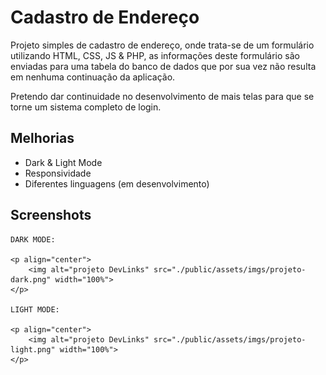 # Cadastro de Endereço
Projeto simples de cadastro de endereço, onde trata-se de um formulário utilizando HTML, CSS, JS & PHP, as informações deste formulário são enviadas para uma tabela do banco de dados que por sua vez não resulta em nenhuma continuação da aplicação.

Pretendo dar continuidade no desenvolvimento de mais telas para que se torne um sistema completo de login.

## Melhorias

- Dark & Light Mode
- Responsividade
- Diferentes linguagens (em desenvolvimento)

## Screenshots

    DARK MODE:

    <p align="center">
        <img alt="projeto DevLinks" src="./public/assets/imgs/projeto-dark.png" width="100%">
    </p>

    LIGHT MODE:

    <p align="center">
        <img alt="projeto DevLinks" src="./public/assets/imgs/projeto-light.png" width="100%">
    </p>